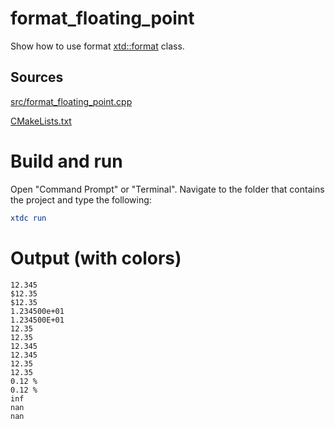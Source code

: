 # format_floating_point

Show how to use format [xtd::format](../../../../src/xtd.core/include/xtd/format.h) class.

## Sources

[src/format_floating_point.cpp](src/format_floating_point.cpp)

[CMakeLists.txt](CMakeLists.txt)

# Build and run

Open "Command Prompt" or "Terminal". Navigate to the folder that contains the project and type the following:

```cmake
xtdc run
```

# Output (with colors)

```
12.345
$12.35
$12.35
1.234500e+01
1.234500E+01
12.35
12.35
12.345
12.345
12.35
12.35
0.12 %
0.12 %
inf
nan
nan
```

